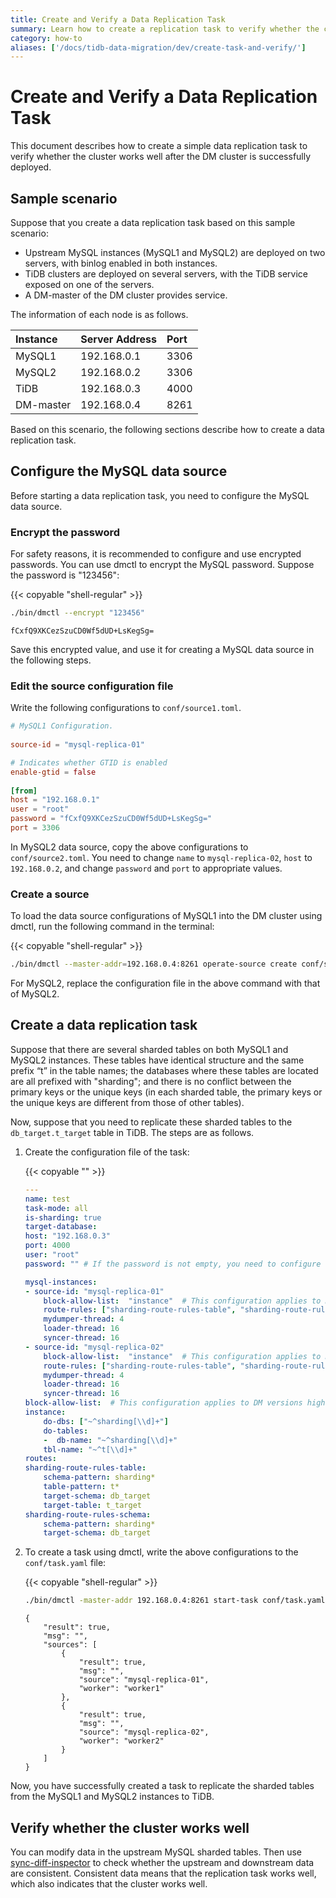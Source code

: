 ```yaml
---
title: Create and Verify a Data Replication Task
summary: Learn how to create a replication task to verify whether the cluster works well after the DM cluster is deployed.
category: how-to
aliases: ['/docs/tidb-data-migration/dev/create-task-and-verify/']
---
```


# Create and Verify a Data Replication Task

This document describes how to create a simple data replication task to verify whether the cluster works well after the DM cluster is successfully deployed.

## Sample scenario

Suppose that you create a data replication task based on this sample scenario:

- Upstream MySQL instances (MySQL1 and MySQL2) are deployed on two servers, with binlog enabled in both instances.
- TiDB clusters are deployed on several servers, with the TiDB service exposed on one of the servers.
- A DM-master of the DM cluster provides service.

The information of each node is as follows.

| Instance   | Server Address  | Port  |
| :---------- | :----------- | :--- |
| MySQL1     | 192.168.0.1 | 3306 |
| MySQL2     | 192.168.0.2 | 3306 |
| TiDB       | 192.168.0.3 | 4000 |
| DM-master  | 192.168.0.4 | 8261 |

Based on this scenario, the following sections describe how to create a data replication task.

## Configure the MySQL data source

Before starting a data replication task, you need to configure the MySQL data source.

### Encrypt the password

For safety reasons, it is recommended to configure and use encrypted passwords. You can use dmctl to encrypt the MySQL password. Suppose the password is "123456":

{{< copyable "shell-regular" >}}

```bash
./bin/dmctl --encrypt "123456"
```

```
fCxfQ9XKCezSzuCD0Wf5dUD+LsKegSg=
```

Save this encrypted value, and use it for creating a MySQL data source in the following steps.

### Edit the source configuration file

Write the following configurations to `conf/source1.toml`.

```toml
# MySQL1 Configuration.
 
source-id = "mysql-replica-01"

# Indicates whether GTID is enabled
enable-gtid = false
 
[from]
host = "192.168.0.1"
user = "root"
password = "fCxfQ9XKCezSzuCD0Wf5dUD+LsKegSg="
port = 3306
```

In MySQL2 data source, copy the above configurations to `conf/source2.toml`. You need to change `name` to `mysql-replica-02`, `host` to `192.168.0.2`, and change `password` and `port` to appropriate values.

### Create a source

To load the data source configurations of MySQL1 into the DM cluster using dmctl, run the following command in the terminal:

{{< copyable "shell-regular" >}}

```bash
./bin/dmctl --master-addr=192.168.0.4:8261 operate-source create conf/source1.toml
```

For MySQL2, replace the configuration file in the above command with that of MySQL2.

## Create a data replication task

Suppose that there are several sharded tables on both MySQL1 and MySQL2 instances. These tables have identical structure and the same prefix “t” in the table names; the databases where these tables are located are all prefixed with "sharding"; and there is no conflict between the primary keys or the unique keys (in each sharded table, the primary keys or the unique keys are different from those of other tables). 

Now, suppose that you need to replicate these sharded tables to the `db_target.t_target` table in TiDB. The steps are as follows.

1. Create the configuration file of the task:

    {{< copyable "" >}}

    ```yaml
    ---
    name: test
    task-mode: all
    is-sharding: true
    target-database:
    host: "192.168.0.3"
    port: 4000
    user: "root"
    password: "" # If the password is not empty, you need to configure the encrypted password using dmctl.

    mysql-instances:
    - source-id: "mysql-replica-01"
        block-allow-list:  "instance"  # This configuration applies to DM versions higher than v2.0.0-beta.2. Use black-white-list otherwise.
        route-rules: ["sharding-route-rules-table", "sharding-route-rules-schema"]
        mydumper-thread: 4
        loader-thread: 16
        syncer-thread: 16
    - source-id: "mysql-replica-02"
        block-allow-list:  "instance"  # This configuration applies to DM versions higher than v2.0.0-beta.2. Use black-white-list otherwise.
        route-rules: ["sharding-route-rules-table", "sharding-route-rules-schema"]
        mydumper-thread: 4
        loader-thread: 16
        syncer-thread: 16
    block-allow-list:  # This configuration applies to DM versions higher than v2.0.0-beta.2. Use black-white-list otherwise.
    instance:
        do-dbs: ["~^sharding[\\d]+"]
        do-tables:
        -  db-name: "~^sharding[\\d]+"
        tbl-name: "~^t[\\d]+"
    routes:
    sharding-route-rules-table:
        schema-pattern: sharding*
        table-pattern: t*
        target-schema: db_target
        target-table: t_target
    sharding-route-rules-schema:
        schema-pattern: sharding*
        target-schema: db_target
    ```

2. To create a task using dmctl, write the above configurations to the `conf/task.yaml` file:

    {{< copyable "shell-regular" >}}

    ```bash
    ./bin/dmctl -master-addr 192.168.0.4:8261 start-task conf/task.yaml
    ```

    ```
    {
        "result": true,
        "msg": "",
        "sources": [
            {
                "result": true,
                "msg": "",
                "source": "mysql-replica-01",
                "worker": "worker1"
            },
            {
                "result": true,
                "msg": "",
                "source": "mysql-replica-02",
                "worker": "worker2"
            }
        ]
    }
    ```

Now, you have successfully created a task to replicate the sharded tables from the MySQL1 and MySQL2 instances to TiDB.

## Verify whether the cluster works well

You can modify data in the upstream MySQL sharded tables. Then use [sync-diff-inspector](https://docs.pingcap.com/tidb/v4.0/shard-diff) to check whether the upstream and downstream data are consistent. Consistent data means that the replication task works well, which also indicates that the cluster works well.
